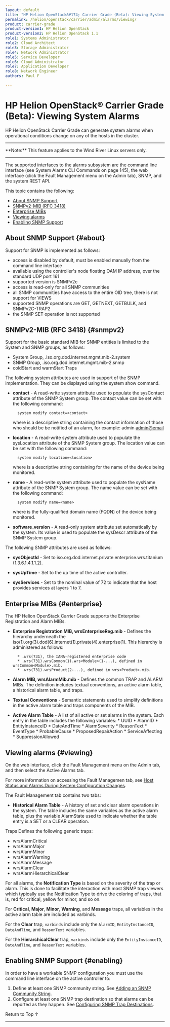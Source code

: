 ```yaml
---
layout: default
title: "HP Helion OpenStack&#174; Carrier Grade (Beta): Viewing System Alarms"
permalink: /helion/openstack/carrier/admin/alarms/viewing/
product: carrier-grade
product-version1: HP Helion OpenStack
product-version2: HP Helion OpenStack 1.1
role1: Systems Administrator 
role2: Cloud Architect 
role3: Storage Administrator 
role4: Network Administrator 
role5: Service Developer 
role6: Cloud Administrator 
role7: Application Developer 
role8: Network Engineer 
authors: Paul F

---
```

<!--UNDER REVISION-->

<script>

function PageRefresh {
onLoad="window.refresh"
}

PageRefresh();

</script>

<!-- <p style="font-size: small;"> <a href="/helion/openstack/carrier/services/imaging/overview/">&#9664; PREV</a> | <a href="/helion/openstack/carrier/services/overview/">&#9650; UP</a> | <a href="/helion/openstack/carrier/services/object/overview/"> NEXT &#9654</a> </p> -->

# HP Helion OpenStack&#174; Carrier Grade (Beta): Viewing System Alarms
<!-- From the Titanium Server Admin Guide -->

HP Helion OpenStack Carrier Grade can generate system alarms when operational conditions change on any of the hosts in the cluster.

<hr>
**Note:** This feature applies to the Wind River Linux servers only.
<hr>

The supported interfaces to the alarms subsystem are the command line interface (see System Alarms CLI Commands on page 145), the web interface (click the Fault Management menu on the Admin tab), SNMP, and the system REST API.

This topic contains the following:

* [About SNMP Support](#about)
* [SNMPv2-MIB (RFC 3418)](#snmpv2)
* [Enterprise MIBs](#enterprise)
* [Viewing alarms](#viewing)
* [Enabling SNMP Support](#enabling)

## About SNMP Support {#about}

Support for SNMP is implemented as follows:
* access is disabled by default, must be enabled manually from the
command line interface
* available using the controller's node floating OAM IP address, over the standard UDP port 161
* supported version is SNMPv2c
* access is read-only for all SNMP communities
* all SNMP communities have access to the entire OID tree, there is not
support for VIEWS
* supported SNMP operations are GET, GETNEXT, GETBULK, and SNMPv2C-TRAP2
* the SNMP SET operation is not supported 

## SNMPv2-MIB (RFC 3418) {#snmpv2}

Support for the basic standard MIB for SNMP entities is limited to the System and SNMP groups, as follows:

* System Group, .iso.org.dod.internet.mgmt.mib-2.system
* SNMP Group, .iso.org.dod.internet.mgmt.mib-2.snmp
* coldStart and warmStart Traps

The following system attributes are used in support of the SNMP implementation. They can be displayed using the system show command.
<!-- command descriptions from http://docstore.mik.ua/orelly/networking_2ndEd/snmp/ch07_01.htm -->

* **contact** - A read-write system attribute used to populate the sysContact attribute of the SNMP System group. The contact value can be set with the following command:

		system modify contact=<contact>

	where <site-contact> is a descriptive string containing the contact information of those who should be be notified of an alarm, for example: admin <admin@email>

* **location** - A read-write system attribute used to populate the sysLocation attribute of the SNMP System group. The location value can be set with the following command:

		system modify location=<location>

	where <location> is a descriptive string containing for the name of the device being monitored.

* **name** - A read-write system attribute used to populate the sysName attribute of the SNMP System group. The name value can be set with the following command:

		system modify name=<name>

	where <name> is the fully-qualified domain name (FQDN) of the device being monitored.

* **software_version** - A read-only system attribute set automatically by the system. Its value is used to populate the sysDescr attribute of the SNMP System group.

The following SNMP attributes are used as follows:

* **sysObjectId** - Set to iso.org.dod.internet.private.enterprise.wrs.titanium (1.3.6.1.4.1.1.2).

* **sysUpTime** - Set to the up time of the active controller.

* **sysServices** - Set to the nominal value of 72 to indicate that the host provides services at layers 1 to 7.

## Enterprise MIBs {#enterprise}

The HP Helion OpenStack Carrier Grade supports the Enterprise Registration and Alarm MIBs.

* **Enterprise Registration MIB, wrsEnterpriseReg.mib** - Defines the hierarchy underneath the iso(1).org(3).dod(6).internet(1).private(4).enterprise(1). This hierarchy is administered as follows:

		* .wrs(731), the IANA-registered enterprise code
		* .wrs(731).wrsCommon(1).wrs<Module>(1-...), defined in wrsCommon<Module>.mib.
		* .wrs(731).wrsProduct(2-...), defined in wrs<Product>.mib.

* **Alarm MIB, wrsAlarmMib.mib** - Defines the common TRAP and ALARM MIBs. The definition includes
textual conventions, an active alarm table, a historical alarm table, and traps.

* **Textual Conventions** - Semantic statements used to simplify definitions in the active alarm table and traps components of the MIB.

* **Active Alarm Table** - A list of all active or set alarms in the system. Each entry in the table includes the following variables:
		* UUID
		* AlarmID
		* EntityInstanceID
		* DateAndTime
		* AlarmSeverity
		* ReasonText
		* EventType
		* ProbableCause
		* ProposedRepairAction
		* ServiceAffecting
		* SuppressionAllowed

## Viewing alarms {#viewing}

On the web interface, click the Fault Management menu on the
Admin tab, and then select the Active Alarms tab.

For more information on accessing the Fault Managemen tab, see [Host Status and Alarms During System Configuration Changes](/helion/openstack/carrier/admin/system/config/alarms/#viewing).

The Fault Management tab contains two tabs:

* **Historical Alarm Table** - A history of set and clear alarm operations in the system. The table includes the same variables as the active alarm table, plus the variable AlarmState used to indicate whether the table entry is a SET or a CLEAR operation.

Traps Defines the following generic traps:

* wrsAlarmCritical
* wrsAlarmMajor
* wrsAlarmMinor
* wrsAlarmWarning
* wrsAlarmMessage
* wrsAlarmClear
* wrsAlarmHierarchicalClear

For all alarms, the **Notification Type** is based on the severity of the trap or alarm. This is done to facilitate the interaction with most SNMP trap viewers which typically use the Notification Type to drive the coloring of traps, that is, red for critical, yellow for minor, and so on.

For **Critical**, **Major**, **Minor**, **Warning**, and **Message** traps, all variables in the active alarm table are included as varbinds.

For the **Clear** trap, `varbinds` include only the `AlarmID`, `EntityInstanceID`, `DateAndTime`, and `ReasonText` variables.

For the **HierarchicalClear** trap, `varbinds` include only the `EntityInstanceID`, `DateAndTime`, and `ReasonText` variables.

## Enabling SNMP Support {#enabling}

In order to have a workable SNMP configuration you must use the command
line interface on the active controller to:

1. Define at least one SNMP community string. See [Adding an SNMP Community String](/helion/openstack/carrier/admin/alarms/community/strings/).
2. Configure at least one SNMP trap destination so that alarms can be
reported as they happen. See [Configuring SNMP Trap Destinations](/helion/openstack/carrier/admin/alarms/snmp/traps/).



<a href="#top" style="padding:14px 0px 14px 0px; text-decoration: none;"> Return to Top &#8593; </a>
 
----